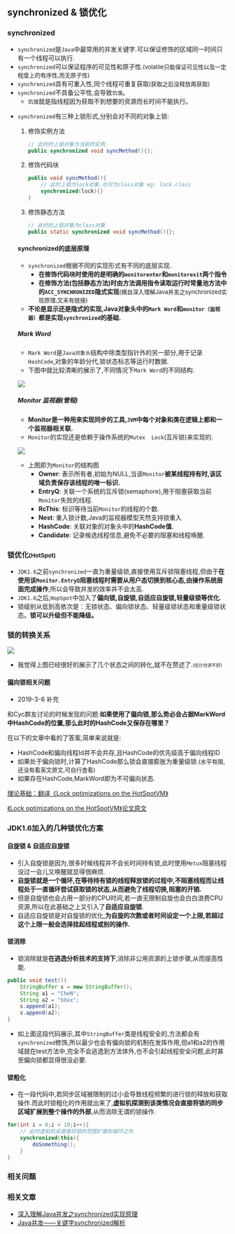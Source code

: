 ## synchronized & 锁优化

### synchronized

- `synchronized`是`Java`中最常用的并发关键字.可以保证修饰的区域同一时间只有一个线程可以执行.
- `synchronized`可以保证程序的可见性和原子性.<font size="2">(volatile只能保证可见性以及一定程度上的有序性,而无原子性)</font>
- `synchronized`具有可重入性,同个线程可重复获取<font size="2">(获取之后没释放再获取)</font>
- `synchronized`不具备公平性,会导致`饥饿`。
  - `饥饿`就是指线程因为获取不到想要的资源而长时间不能执行。

<!--more-->

- `synchronized`有三种上锁形式,分别会对不同的对象上锁:

  1. 修饰实例方法

     ```java
     // 此时的上锁对象为当前的实例
     public synchronized void syncMethod(){};
     ```

  2. 修饰代码块

     ```java
     public void syncMethod(){
         // 此时上锁为lock对象.也可为class对象 eg: lock.class
         synchronized(lock){}
     }
     ```

  3. 修饰静态方法

     ```java
     // 此时的上锁对象为class对象
     public static synchronized void syncMethod(){};
     ```

  #### synchronized的底层原理

  - `synchronized`根据不同的实现形式有不同的底层实现.
    - **在修饰代码块时使用的是明确的`monitorenter`和`monitorexit`两个指令**
    - **在修饰方法(包括静态方法)时由方法调用指令读取运行时常量池方法中的`ACC_SYNCHRONIZED`隐式实现**<font size="2">(摘自深入理解Java并发之synchronized实现原理,文末有链接)</font>
  - **不论是显示还是隐式的实现,Java对象头中的`Mark Word`和`monitor（监视器）`都是实现`synchronized`的基础.**

  ##### Mark Word

  - `Mark Word`是`Java对象头`结构中除类型指针外的另一部分,用于记录`HashCode`,对象的年龄分代,锁状态标志等运行时数据.
  - 下图中就比较清晰的展示了,不同情况下`Mark Word`的不同结构.

  ![](https://chenbxxx.oss-cn-beijing.aliyuncs.com/markword.jpg)



  ##### Monitor 监视器(管程)

  - **Monitor是一种用来实现同步的工具,`JVM`中每个对象和类在逻辑上都和一个监视器相关联.**
  - `Monitor`的实现还是依赖于操作系统的`Mutex  Lock`(互斥锁)来实现的.

  ![](https://chenbxxx.oss-cn-beijing.aliyuncs.com/java_monitor.png)

  - 上图即为`Monitor`的结构图
    - **Owner**: 表示所有者,初始为NULL,当该`Monitor`**被某线程持有时,该区域负责保存该线程的唯一标识.**
    - **EntryQ**: 关联一个系统的互斥锁(semaphore),用于阻塞获取当前`Monitor`失败的线程.
    - **RcThis**: 标识等待当前`Monitor`的线程的个数.
    - **Nest**: 重入锁计数,Java的监视器模型天然支持锁重入
    - **HashCode**: 关联对象的对象头中的**HashCode值**.
    - **Candidate**: 记录候选线程信息,避免不必要的阻塞和线程唤醒.

### 锁优化<font size="2">(HotSpot)</font>

- `JDK1.6`之前`synchronized`一直为重量级锁,直接使用互斥锁阻塞线程,但由于**在使用该`Monitor.EntryQ`阻塞线程时需要从用户态切换到核心态,由操作系统层面完成操作**,所以会导致并发的效率并不会太高.
- `JDK1.6`之后,`HopSpot`中加入了**偏向锁,自旋锁,自适应自旋锁,轻量级锁等优化**.
- 锁级别从低到高依次是：无锁状态、偏向锁状态、轻量级锁状态和重量级锁状态。**锁可以升级但不能降级。**

### 锁的转换关系

![](https://chenbxxx.oss-cn-beijing.aliyuncs.com/java_synchronized.jpg)

- 我觉得上图已经很好的展示了几个状态之间的转化,就不在赘述了.<font size="1">(估计也讲不好)</font>

#### 偏向锁相关问题

- 2019-3-6 补充

和Cyc群友讨论的时候发现的问题:**如果使用了偏向锁,那么势必会占据MarkWord中HashCode的位置,那么此时的HashCode又保存在哪里？**

在以下的文章中看的了答案,简单来说就是:

- HashCode和偏向线程Id并不会共存,且HashCode的优先级高于偏向线程ID
- 如果处于偏向锁时,计算了HashCode那么锁会直接膨胀为重量级锁.<font size="2">(水平有限,还没有看英文原文,可自行查看)</font>
- 如果存在HashCode,MarkWord即为不可偏向状态.

[理论基础：翻译《Lock optimizations on the HotSpotVM》](https://ccqy66.github.io/2018/03/07/java锁偏向锁/)

[《Lock optimizations on the HotSpotVM》论文原文](http://ds.cs.ut.ee/courses/course-files/lockOptimizationHotSpot.pdf)

### JDK1.6加入的几种锁优化方案

#### 自旋锁 & 自适应自旋锁

- 引入自旋锁是因为,很多时候线程并不会长时间持有锁,此时使用`Metux`阻塞线程没过一会儿又唤醒就显得很麻烦.
- **自旋锁就是一个循环,在等待持有锁的线程释放锁的过程中,不阻塞线程而让线程处于一直循环尝试获取锁的状态,从而避免了线程切换,阻塞的开销.**
- 但是自旋锁也会占用一部分的CPU时间,若一直无限制自旋也会白白浪费CPU资源,所以在此基础之上又引入了**自适应自旋锁**.
- 自适应自旋锁是对自旋锁的优化,**为自旋的次数或者时间设定一个上限,若超过这个上限一般会选择挂起线程或别的操作.**

#### 锁消除

- 锁消除就是**在逃逸分析技术的支持下**,消除非公用资源的上锁步骤,从而提高性能.

```java
public void test(){
    StringBuffer s = new StringBuffer();
    String a1 = "CheN";
    String a2 = "bXxx";
    s.append(a1);
    s.append(a2);
}
```

- 如上面这段代码展示,其中`StringBuffer`类是线程安全的,方法都会有`synchronized`修饰,所以最少也会有偏向锁的机制在发挥作用,但a1和a2的作用域就在test方法中,完全不会逃逸到方法体外,也不会引起线程安全问题,此时甚至偏向锁都显得很没必要.

#### 锁粗化

- 在一段代码中,若同步区域被限制的过小会导致线程频繁的进行锁的释放和获取操作.而此时锁粗化的作用就出来了,**虚拟机探测到该类情况会直接将锁的同步区域扩展到整个操作的外部**,从而消除无谓的锁操作.

```java
for(int i = 0;i < 10;i++){
    // 此时虚拟机会直接将锁的范围扩展到循环之外
    synchronized(this){
      	doSomething();
    }
}
```

### 相关问题

### 相关文章

- [深入理解Java并发之synchronized实现原理](https://blog.csdn.net/javazejian/article/details/72828483)
- [Java并发——关键字synchronized解析](https://juejin.im/post/5b42c2546fb9a04f8751eabc)
